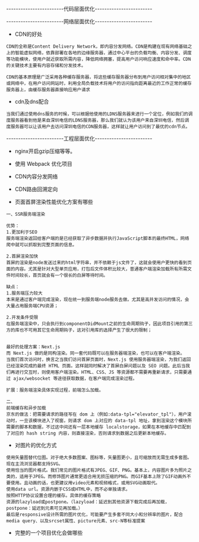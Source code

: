 ------------------------代码层面优化------------------------


------------------------网络层面优化------------------------
- CDN的好处

```  
CDN的全称是Content Delivery Network，即内容分发网络。CDN是构建在现有网络基础之上的智能虚拟网络，依靠部署在各地的边缘服务器，通过中心平台的负载均衡、内容分发、调度等功能模块，使用户就近获取所需内容，降低网络拥塞，提高用户访问响应速度和命中率。CDN的关键技术主要有内容存储和分发技术。

CDN的基本原理是广泛采用各种缓存服务器，将这些缓存服务器分布到用户访问相对集中的地区或网络中，在用户访问网站时，利用全局负载技术将用户的访问指向距离最近的工作正常的缓存服务器上，由缓存服务器直接响应用户请求

```
- cdn及dns配合
``` 
当我们通过使用dns服务的时候，可以根据他使用的LDNS服务器来进行一个定位，例如我们的调度服务器看到他是来自深圳电信的LDNS服务器，那么我们就认为该用户来自深圳电信，然后调度服务器可以让该用户去访问深圳电信的CDN服务器，这样就让用户访问到了最优的cdn节点。
```


------------------------工程层面优化------------------------

- nginx开启gzip压缩等等。
- 使用 Webpack 优化项目
- CDN内容分发网络
- CDN路由回溯定向

- 页面首屏渲染性能优化方案有哪些

```  
一、SSR服务端渲染

优势：
1.更加利于SEO
服务端渲染返回给客户端的是已经获取了异步数据并执行JavaScript脚本的最终HTML，网络爬中就可以抓取到完整页面的信息。

2.首屏渲染加快
首屏的渲染是node发送过来的html字符串，并不依赖于js文件了，这就会使用户更快的看到页面的内容。尤其是针对大型单页应用，打包后文件体积比较大，普通客户端渲染加载所有所需文件时间较长，首页就会有一个很长的白屏等待时间。

缺点：
1.服务端压力较大
本来是通过客户端完成渲染，现在统一到服务端node服务去做。尤其是高并发访问的情况，会大量占用服务端CPU资源；

2.开发条件受限
在服务端渲染中，只会执行到componentDidMount之前的生命周期钩子，因此项目引用的第三方的库也不可用其它生命周期钩子，这对引用库的选择产生了很大的限制；


最好的处理方案：Next.js
而 Next.js 做的是同构渲染。同一套代码既可以在服务器端渲染，也可以在客户端渲染。
当我们首次访问时，换言之当我们访问首屏页面时，Next.js 使用服务器端渲染，为我们返回已经渲染完成的最终 HTML 页面。这样就同时解决了首屏白屏问题以及 SEO 问题。此后当我们再进行交互时，则使用客户端渲染。HTML、CSS、JS 等资源都不需要再重新请求，只需要通过 ajax/websocket 等途径获取数据，在客户端完成渲染过程。

扩展：服务端渲染具体实现过程，前端怎么加载。

二、
前端缓存和异步加载
京东的做法：把需要请求的路径写在 dom 上（例如:data-tpl="elevator_tpl"），用户滚动时，一旦该模块进入了视窗，则请求 dom 上对应的 data-tpl 地址，拿到渲染这个模块所需要的脚本和数据，不过这中间还有一层本地缓存 localstorage，如果在本地缓存中匹配到了对应的 hash string 内容，则直接渲染，否则请求到数据之后更新本地缓存。

```

- 对图片的优化方式
``` 
使用矢量图替代位图。对于绝大多数图案、图标等，矢量图更小，且可缩放而无需生成多套图。现在主流浏览器都支持SVG。
使用恰当的图片格式。我们常见的图片格式有JPEG、GIF、PNG。基本上，内容图片多为照片之类的，适用于JPEG。而修饰图片通常更适合用无损压缩的PNG。而GIF基本上除了GIF动画外不要使用。且动画的话，也更建议用video元素和视频格式，或用SVG动画取代。
使用data url。资源内嵌于CSS或HTML中，而不必单独请求。
按照HTTP协议设置合理的缓存。具体的缓存策略
资源的lazyload或postpone。（lazyload：延迟到其他资源下载完成后再加载，postpone：延迟到元素可见再加载。）
最后是responsive设计所需的图片优化，可能要产生多套不同大小和分辨率的图片，配合media query、以及srcset属性、picture元素、src-N等标准提案

```

- 完整的一个项目优化会做哪些